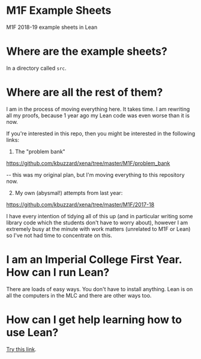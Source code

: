 # M1F Example Sheets
M1F 2018-19 example sheets in Lean

# Where are the example sheets?

In a directory called `src`.

# Where are all the rest of them?

I am in the process of moving everything here. It takes time. I am rewriting all my proofs, because 1 year ago my Lean code was even worse than it is now.

If you're interested in this repo, then you might be interested in the following links:

1) The "problem bank" 

https://github.com/kbuzzard/xena/tree/master/M1F/problem_bank

-- this was my original plan, but I'm moving everything to this repository now.

2) My own (abysmal!) attempts from last year:

https://github.com/kbuzzard/xena/tree/master/M1F/2017-18

I have every intention of tidying all of this up (and in particular writing some library code
which the students don't have to worry about), however I am extremely busy at the
minute with work matters (unrelated to M1F or Lean) so I've not had time to concentrate on this.

# I am an Imperial College First Year. How can I run Lean?

There are loads of easy ways. You don't have to install anything. Lean is on all the computers in the MLC
and there are other ways too.

# How can I get help learning how to use Lean?

[Try this link](http://wwwf.imperial.ac.uk/~buzzard/xena/).
